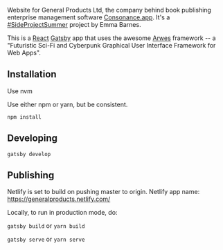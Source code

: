 Website for General Products Ltd, the company behind book publishing enterprise management software [Consonance.app](https://consonance.app). It's a [#SideProjectSummer](https://twitter.com/sideprosummer) project by Emma Barnes.

This is a [React](https://reactjs.org/) [Gatsby](https://www.gatsbyjs.org/) app that uses the awesome [Arwes](https://arwes.dev/) framework -- a "Futuristic Sci-Fi and Cyberpunk Graphical User Interface Framework for Web Apps".

## Installation

Use nvm

Use either npm or yarn, but be consistent.

`npm install`

## Developing

`gatsby develop`

## Publishing

Netlify is set to build on pushing master to origin. Netlify app name: https://generalproducts.netlify.com/

Locally, to run in production mode, do:

`gatsby build` or `yarn build`

`gatsby serve` or `yarn serve`
